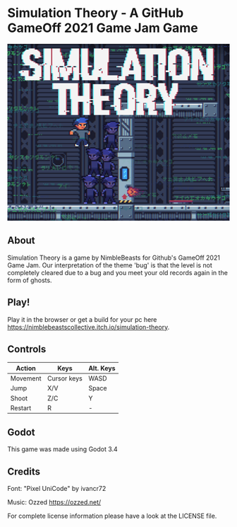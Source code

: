 # Simulation Theory - A GitHub GameOff 2021 Game Jam Game

![](_itch/title_itch.png)

## About

Simulation Theory is a game by NimbleBeasts for Github's GameOff 2021 Game Jam. Our interpretation of the theme 'bug' is that the level is not completely cleared due to a bug and you meet your old records again in the form of ghosts.

## Play!

Play it in the browser or get a build for your pc here https://nimblebeastscollective.itch.io/simulation-theory.

## Controls

| Action   | Keys        | Alt. Keys |
| -------- | ----------- | --------- |
| Movement | Cursor keys | WASD      |
| Jump     | X/V         | Space     |
| Shoot    | Z/C         | Y         |
| Restart  | R           | -         |

## Godot

This game was made using Godot 3.4

## Credits

Font: "Pixel UniCode" by ivancr72

Music: Ozzed https://ozzed.net/

For complete license information please have a look at the LICENSE file.
